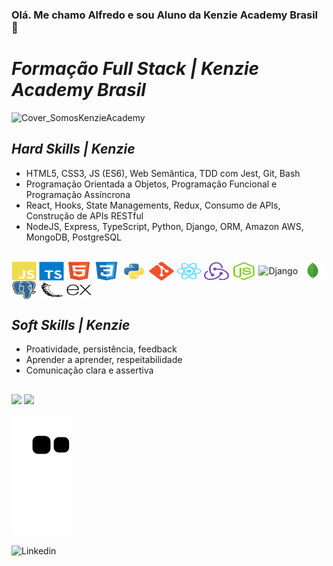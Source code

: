 ### Olá. Me chamo Alfredo e sou Aluno da Kenzie Academy Brasil 👋

# ***Formação Full Stack | Kenzie Academy Brasil***

![Cover_SomosKenzieAcademy](https://user-images.githubusercontent.com/101817225/170341920-a3c10728-467b-4357-9428-0009b46e1af3.png)

## *Hard Skills | Kenzie*

* HTML5, CSS3, JS (ES6), Web Semântica, TDD com Jest, Git, Bash
* Programação Orientada a Objetos, Programação Funcional e Programação Assíncrona
* React, Hooks, State Managements, Redux, Consumo de APIs, Construção de APIs RESTful
* NodeJS, Express, TypeScript, Python, Django, ORM, Amazon AWS, MongoDB, PostgreSQL

<div style="display: inline_block"><br>
  <img align="center" alt="JavaScript" height="30" width="40" src="https://raw.githubusercontent.com/devicons/devicon/master/icons/javascript/javascript-plain.svg">
  <img align="center" alt="TypeScript" height="30" width="40" src="https://raw.githubusercontent.com/devicons/devicon/master/icons/typescript/typescript-original.svg">
  <img align="center" alt="HTML" height="30" width="40" src="https://raw.githubusercontent.com/devicons/devicon/master/icons/html5/html5-original.svg">
  <img align="center" alt="CSS" height="30" width="40" src="https://raw.githubusercontent.com/devicons/devicon/master/icons/css3/css3-original.svg">
  <img align="center" alt="Python" height="30" width="40" src="https://raw.githubusercontent.com/devicons/devicon/master/icons/python/python-original.svg">
  <img align="center" alt="Git" height="30" width="40" src="https://raw.githubusercontent.com/devicons/devicon/master/icons/git/git-original.svg">
  <img align="center" alt="React" height="30" width="40" src="https://raw.githubusercontent.com/devicons/devicon/master/icons/react/react-original.svg">
  <img align="center" alt="Redux" height="30" width="40" src="https://raw.githubusercontent.com/devicons/devicon/master/icons/redux/redux-original.svg">
  <img align="center" alt="NodeJS" height="30" width="40" src="https://raw.githubusercontent.com/devicons/devicon/master/icons/nodejs/nodejs-original.svg">
  <img align="center" alt="Django" height="30" width="40" src="https://raw.githubusercontent.com/bwks/vendor-icons-svg/702f2ac88acc71759ce623bc5000a596195e9db3/django.svg">
  <img align="center" alt="MongoDB" height="30" width="40" src="https://raw.githubusercontent.com/devicons/devicon/master/icons/mongodb/mongodb-original.svg">
  <img align="center" alt="PostgreSQL" height="30" width="40" src="https://raw.githubusercontent.com/devicons/devicon/master/icons/postgresql/postgresql-original.svg">
  <img align="center" alt="Flask" height="30" width="40" src="https://raw.githubusercontent.com/devicons/devicon/master/icons/flask/flask-original.svg">  
  <img align="center" alt="Express" height="30" width="40" src="https://raw.githubusercontent.com/devicons/devicon/master/icons/express/express-original.svg">
</div>
  
## *Soft Skills | Kenzie*

* Proatividade, persistência, feedback
* Aprender a aprender, respeitabilidade
* Comunicação clara e assertiva
 
##
<div> 
  <a href="https://www.youtube.com/channel/UCHGyhE14Wc_WqvPD3QjmywA" target="_blank"><img src="https://img.shields.io/badge/YouTube-FF0000?style=for-the-badge&logo=youtube&logoColor=white" target="_blank"></a>
  <a href="https://instagram.com/alfredo_fontinele" target="_blank"><img src="https://img.shields.io/badge/-Instagram-%23E4405F?style=for-the-badge&logo=instagram&logoColor=white" target="_blank"></a>
<!--  <a href="" target="_blank"><img src="https://img.shields.io/badge/Discord-7289DA?style=for-the-badge&logo=discord&logoColor=white" target="_blank"></a>  -->
 
 
  ![Snake animation](https://github.com/rafaballerini/rafaballerini/blob/output/github-contribution-grid-snake.svg)
 
</div>

![Linkedin](https://user-images.githubusercontent.com/101817225/170341903-e0ef57e3-ad3b-4424-9156-12166981fd8e.png)

